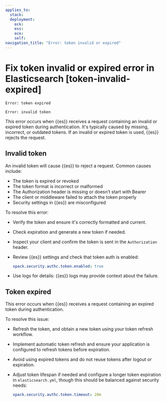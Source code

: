 ```yaml
---
applies_to:
  stack: 
  deployment:
    eck: 
    ess: 
    ece: 
    self: 
navigation_title: "Error: token invalid or expired"
---
```


# Fix token invalid or expired error in Elasticsearch [token-invalid-expired]

```console
Error: token expired

Error: invalid token
```

This error occurs when {{es}} receives a request containing an invalid or expired token during authentication. It's typically caused by missing, incorrect, or outdated tokens. If an invalid or expired token is used, {{es}} rejects the request.

## Invalid token

An invalid token will cause {{es}} to reject a request. Common causes include:

- The token is expired or revoked
- The token format is incorrect or malformed
- The Authorization header is missing or doesn’t start with Bearer
- The client or middleware failed to attach the token properly
- Security settings in {{es}} are misconfigured

To resolve this error:

- Verify the token and ensure it's correctly formatted and current.
- Check expiration and generate a new token if needed.
- Inspect your client and confirm the token is sent in the `Authorization` header.
- Review {{es}} settings and check that token auth is enabled:

   ```yaml
   xpack.security.authc.token.enabled: true
   ```

- Use logs for details: {{es}} logs may provide context about the failure.


## Token expired

This error occurs when {{es}} receives a request containing an expired token during authentication.

To resolve this issue:

- Refresh the token, and obtain a new token using your token refresh workflow.
- Implement automatic token refresh and ensure your application is configured to refresh tokens before expiration.
- Avoid using expired tokens and do not reuse tokens after logout or expiration.
- Adjust token lifespan if needed and configure a longer token expiration in `elasticsearch.yml`, though this should be balanced against security needs:

   ```yaml
   xpack.security.authc.token.timeout: 20m
   ```
   